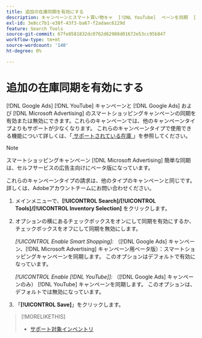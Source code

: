 ```yaml
---
title: 追加の在庫同期を有効にする
description: キャンペーンとスマート買い物キャ  [!DNL YouTube]  ペーンを同期  [!DNL Google Ads]  キャンペーンとスマート買い物キャ  [!DNL Microsoft Advertising]  ペーンを実行する方法を説明します。
exl-id: 3e8cc7b1-e38f-43f3-ba67-f2adaec6129d
feature: Search Tools
source-git-commit: 67fe8581832dc0762d62908d01672e53cc95b847
workflow-type: tm+mt
source-wordcount: '140'
ht-degree: 0%

---
```


# 追加の在庫同期を有効にする

[!DNL Google Ads] [!DNL YouTube] キャンペーンと [!DNL Google Ads] および [!DNL Microsoft Advertising] のスマートショッピングキャンペーンの同期を有効または無効にできます。これらのキャンペーンでは、他のキャンペーンタイプよりもサポートが少なくなります。 これらのキャンペーンタイプで使用できる機能について詳しくは、「[ サポートされている在庫 ](/help/search-social-commerce/introduction/supported-inventory.md)」を参照してください。

>[!NOTE]
>
>スマートショッピングキャンペーン [!DNL Microsoft Advertising] 簡単な同期は、セルフサービスの広告主向けにベータ版になっています。

これらのキャンペーンタイプの請求は、他のタイプのキャンペーンと同じです。 詳しくは、Adobeアカウントチームにお問い合わせください。

1. メインメニューで、**[!UICONTROL Search]/[!UICONTROL Tools]/[!UICONTROL Inventory Selection]** をクリックします。

1. オプションの横にあるチェックボックスをオンにして同期を有効にするか、チェックボックスをオフにして同期を無効にします。

   *[!UICONTROL Enable Smart Shopping]:* （[!DNL Google Ads] キャンペーン、[!DNL Microsoft Advertising] キャンペーン用ベータ版）：スマートショッピングキャンペーンを同期します。 このオプションはデフォルトで有効になっています。

   *[!UICONTROL Enable [!DNL YouTube]]:* （[!DNL Google Ads] キャンペーンのみ） [!DNL YouTube] キャンペーンを同期します。 このオプションは、デフォルトでは無効になっています。

1. 「**[!UICONTROL Save]**」をクリックします。

>[!MORELIKETHIS]
>
>* [ サポート対象インベントリ ](/help/search-social-commerce/introduction/supported-inventory.md)

